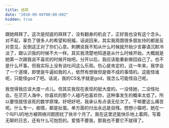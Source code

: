 ```yaml
---
title: 结局
date: "2010-09-04T00:00:00Z"
hidden: true
---
```

跟她拜拜了。这次是彻底的拜拜了，没有翻身的机会了，正好我也没有这个念头。对不起，辜负了很多人的希望和祝福，话说回来，其实我周围很多朋友持的都是反对意见，反倒这正对了你们心意。刺猬说我不知从什么时候就开始少言寡语沉默冷淡了，跟认识我的时候不大一样。其实我清楚地知道是从什么时候开始，大概就是她第一次跟我说不喜欢的时候开始吧。分开以后，我应该能重新做回自己了。也不是什么坏事。但我实际上没有谈吐间这么乐观。伤心是肯定的，这一年来，我学会了一个道理，即使是牛逼如我的人，依然有想做但是做不成的事情的。这能怪谁呢，只能怪god了吧。话说，我的CS名字就是god，我怎么可能怪自己呢。

我觉得我应该大度一点儿。但其实我现在表现的挺大度的。一没怪她，二没怪社会。在茫茫人海中，你喜欢的那个人碰巧也喜欢你，这种事发生的概率太低了。所以要怪就怪该死的数学原理。好吧好吧，我承认有点语无伦次了。干嘛要这么痛苦呢。什么专一，痴情，都是扯蛋。单方面的付出永远是自残。想想小猫吧，她在一个叫FU的地方被网络问题困扰了快半个月了。我在这里还能快乐地上着网，写着无聊的日志，还有什么可抱怨的。爱情不要我，那我也不要它不就得了。